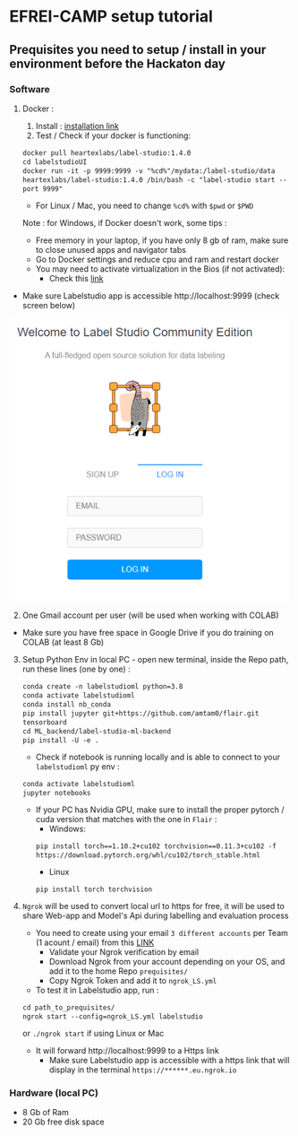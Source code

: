 # EFREI-CAMP setup tutorial <a name="home"></a>

## Prequisites you need to setup / install in your environment before the Hackaton day

### Software
1. Docker : 

    1. Install : [installation link](https://docs.docker.com/get-docker/)
    2. Test / Check if your docker is functioning:
    ```
    docker pull heartexlabs/label-studio:1.4.0
    cd labelstudioUI
    docker run -it -p 9999:9999 -v "%cd%"/mydata:/label-studio/data heartexlabs/label-studio:1.4.0 /bin/bash -c "label-studio start --port 9999"
    ```
    - For Linux / Mac, you need to change `%cd%` with `$pwd` or `$PWD`
    
    Note : for Windows, if Docker doesn't work, some tips :
    - Free memory in your laptop, if you have only 8 gb of ram, make sure to close unused apps and navigator tabs
    - Go to Docker settings and reduce cpu and ram and restart docker
    - You may need to activate virtualization in the Bios (if not activated):
        - Check this [link](https://2nwiki.2n.cz/pages/viewpage.action?pageId=75202968)

- Make sure Labelstudio app is accessible http://localhost:9999 (check screen below)
<img src="doc-imgs/ls_welcome.PNG" width=500px/>

2. One Gmail account per user (will be used when working with COLAB)
 - Make sure you have free space in Google Drive if you do training on COLAB (at least 8 Gb)

3. Setup Python Env in local PC - open new terminal, inside the Repo path, run these lines (one by one) :
    ```
    conda create -n labelstudioml python=3.8
    conda activate labelstudioml
    conda install nb_conda
    pip install jupyter git+https://github.com/amtam0/flair.git tensorboard
    cd ML_backend/label-studio-ml-backend
    pip install -U -e .
    ```
    - Check if notebook is running locally and is able to connect to your `labelstudioml` py env :
    ```
    conda activate labelstudioml
    jupyter notebooks
    ```
    - If your PC has Nvidia GPU, make sure to install the proper pytorch / cuda version that matches with the one in `Flair` :
        - Windows:
        ```
        pip install torch==1.10.2+cu102 torchvision==0.11.3+cu102 -f https://download.pytorch.org/whl/cu102/torch_stable.html
        ```
        - Linux
        ```
        pip install torch torchvision
        ```
4. `Ngrok` will be used to convert local url to https for free, it will be used to share Web-app and Model's Api during labelling and evaluation process

    - You need to create using your email `3 different accounts` per Team (1 acount / email) from this [LINK](https://ngrok.com/)
        - Validate your Ngrok verification by email
        - Download Ngrok from your account depending on your OS, and add it to the home Repo `prequisites/`
        - Copy Ngrok Token and add it to `ngrok_LS.yml`
    - To test it in Labelstudio app, run :
    ```
    cd path_to_prequisites/
    ngrok start --config=ngrok_LS.yml labelstudio
    ```
    or `./ngrok start` if using Linux or Mac
    - It will forward http://localhost:9999 to a Https link
        - Make sure Labelstudio app is accessible with a https link that will display in the terminal `https://******.eu.ngrok.io`
### Hardware (local PC)
- 8 Gb of Ram
- 20 Gb free disk space
